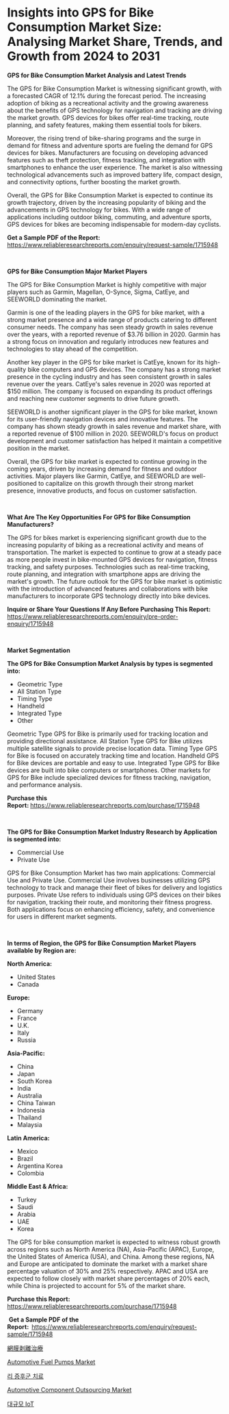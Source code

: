 <p><h1>Insights into GPS for Bike Consumption Market Size: Analysing Market Share, Trends, and Growth from 2024 to 2031</h1></p><p><strong>GPS for Bike Consumption Market Analysis and Latest Trends</strong></p>
<p><p>The GPS for Bike Consumption Market is witnessing significant growth, with a forecasted CAGR of 12.1% during the forecast period. The increasing adoption of biking as a recreational activity and the growing awareness about the benefits of GPS technology for navigation and tracking are driving the market growth. GPS devices for bikes offer real-time tracking, route planning, and safety features, making them essential tools for bikers.</p><p>Moreover, the rising trend of bike-sharing programs and the surge in demand for fitness and adventure sports are fueling the demand for GPS devices for bikes. Manufacturers are focusing on developing advanced features such as theft protection, fitness tracking, and integration with smartphones to enhance the user experience. The market is also witnessing technological advancements such as improved battery life, compact design, and connectivity options, further boosting the market growth.</p><p>Overall, the GPS for Bike Consumption Market is expected to continue its growth trajectory, driven by the increasing popularity of biking and the advancements in GPS technology for bikes. With a wide range of applications including outdoor biking, commuting, and adventure sports, GPS devices for bikes are becoming indispensable for modern-day cyclists.</p></p>
<p><strong>Get a Sample PDF of the Report:&nbsp;</strong> <a href="https://www.reliableresearchreports.com/enquiry/request-sample/1715948">https://www.reliableresearchreports.com/enquiry/request-sample/1715948</a></p>
<p>&nbsp;</p>
<p><strong>GPS for Bike Consumption Major Market Players</strong></p>
<p><p>The GPS for Bike Consumption Market is highly competitive with major players such as Garmin, Magellan, O-Synce, Sigma, CatEye, and SEEWORLD dominating the market. </p><p>Garmin is one of the leading players in the GPS for bike market, with a strong market presence and a wide range of products catering to different consumer needs. The company has seen steady growth in sales revenue over the years, with a reported revenue of $3.76 billion in 2020. Garmin has a strong focus on innovation and regularly introduces new features and technologies to stay ahead of the competition.</p><p>Another key player in the GPS for bike market is CatEye, known for its high-quality bike computers and GPS devices. The company has a strong market presence in the cycling industry and has seen consistent growth in sales revenue over the years. CatEye's sales revenue in 2020 was reported at $150 million. The company is focused on expanding its product offerings and reaching new customer segments to drive future growth.</p><p>SEEWORLD is another significant player in the GPS for bike market, known for its user-friendly navigation devices and innovative features. The company has shown steady growth in sales revenue and market share, with a reported revenue of $100 million in 2020. SEEWORLD's focus on product development and customer satisfaction has helped it maintain a competitive position in the market.</p><p>Overall, the GPS for bike market is expected to continue growing in the coming years, driven by increasing demand for fitness and outdoor activities. Major players like Garmin, CatEye, and SEEWORLD are well-positioned to capitalize on this growth through their strong market presence, innovative products, and focus on customer satisfaction.</p></p>
<p>&nbsp;</p>
<p><strong>What Are The Key Opportunities For GPS for Bike Consumption Manufacturers?</strong></p>
<p><p>The GPS for bikes market is experiencing significant growth due to the increasing popularity of biking as a recreational activity and means of transportation. The market is expected to continue to grow at a steady pace as more people invest in bike-mounted GPS devices for navigation, fitness tracking, and safety purposes. Technologies such as real-time tracking, route planning, and integration with smartphone apps are driving the market's growth. The future outlook for the GPS for bike market is optimistic with the introduction of advanced features and collaborations with bike manufacturers to incorporate GPS technology directly into bike devices.</p></p>
<p><strong>Inquire or Share Your Questions If Any Before Purchasing This Report:</strong> <a href="https://www.reliableresearchreports.com/enquiry/pre-order-enquiry/1715948">https://www.reliableresearchreports.com/enquiry/pre-order-enquiry/1715948</a></p>
<p>&nbsp;</p>
<p><strong>Market Segmentation</strong></p>
<p><strong>The GPS for Bike Consumption Market Analysis by types is segmented into:</strong></p>
<p><ul><li>Geometric Type</li><li>All Station Type</li><li>Timing Type</li><li>Handheld</li><li>Integrated Type</li><li>Other</li></ul></p>
<p><p>Geometric Type GPS for Bike is primarily used for tracking location and providing directional assistance. All Station Type GPS for Bike utilizes multiple satellite signals to provide precise location data. Timing Type GPS for Bike is focused on accurately tracking time and location. Handheld GPS for Bike devices are portable and easy to use. Integrated Type GPS for Bike devices are built into bike computers or smartphones. Other markets for GPS for Bike include specialized devices for fitness tracking, navigation, and performance analysis.</p></p>
<p><strong>Purchase this Report:&nbsp;</strong><a href="https://www.reliableresearchreports.com/purchase/1715948">https://www.reliableresearchreports.com/purchase/1715948</a></p>
<p>&nbsp;</p>
<p><strong>The GPS for Bike Consumption Market Industry Research by Application is segmented into:</strong></p>
<p><ul><li>Commercial Use</li><li>Private Use</li></ul></p>
<p><p>GPS for Bike Consumption Market has two main applications: Commercial Use and Private Use. Commercial Use involves businesses utilizing GPS technology to track and manage their fleet of bikes for delivery and logistics purposes. Private Use refers to individuals using GPS devices on their bikes for navigation, tracking their route, and monitoring their fitness progress. Both applications focus on enhancing efficiency, safety, and convenience for users in different market segments.</p></p>
<p>&nbsp;</p>
<p><strong>In terms of Region, the GPS for Bike Consumption Market Players available by Region are:</strong></p>
<p>
    <p> <strong> North America: </strong>
        <ul>
            <li>United States</li>
            <li>Canada</li>
        </ul>
        </p> 
    <p> <strong> Europe: </strong>
        <ul>
            <li>Germany</li>
            <li>France</li>
            <li>U.K.</li>
            <li>Italy</li>
            <li>Russia</li>
        </ul>
        </p> 
    <p> <strong> Asia-Pacific: </strong>
        <ul>
            <li>China</li>
            <li>Japan</li>
            <li>South Korea</li>
            <li>India</li>
            <li>Australia</li>
            <li>China Taiwan</li>
            <li>Indonesia</li>
            <li>Thailand</li>
            <li>Malaysia</li>
        </ul>
        </p> 
    <p> <strong> Latin America: </strong>
        <ul>
            <li>Mexico</li>
            <li>Brazil</li>
            <li>Argentina Korea</li>
            <li>Colombia</li>
        </ul>
        </p> 
    <p> <strong> Middle East & Africa: </strong>
        <ul>
            <li>Turkey</li>
            <li>Saudi</li>
            <li>Arabia</li>
            <li>UAE</li>
            <li>Korea</li>
        </ul>
    </p>
    </p>
<p><p>The GPS for bike consumption market is expected to witness robust growth across regions such as North America (NA), Asia-Pacific (APAC), Europe, the United States of America (USA), and China. Among these regions, NA and Europe are anticipated to dominate the market with a market share percentage valuation of 30% and 25% respectively. APAC and USA are expected to follow closely with market share percentages of 20% each, while China is projected to account for 5% of the market share.</p></p>
<p><strong>Purchase this Report: </strong><a href="https://www.reliableresearchreports.com/purchase/1715948">https://www.reliableresearchreports.com/purchase/1715948</a></p>
<p>&nbsp;<strong>Get a Sample PDF of the Report:&nbsp;&nbsp;</strong><a href="https://www.reliableresearchreports.com/enquiry/request-sample/1715948">https://www.reliableresearchreports.com/enquiry/request-sample/1715948</a></p>
<p><strong></strong></p>
<p><p><a href="https://medium.com/@entelabrahimi1961/%E7%B6%B2%E8%86%9C%E5%89%A5%E9%9B%A2%E6%B2%BB%E7%99%82%E5%B8%82%E5%A0%B4%E5%88%86%E6%9E%90-%E5%85%B6cagr-%E5%B8%82%E5%A0%B4%E5%88%86%E5%89%B2%E5%92%8C%E5%85%A8%E7%90%83%E5%B7%A5%E6%A5%AD%E6%A6%82%E6%B3%81-bf3de3ef2905">網膜剥離治療</a></p><p><a href="https://view.publitas.com/reportprime-1/automotive-fuel-pumps-market-research-report-reveals-the-latest-trends-and-opportunities-of-this-market-for-period-from-2024-2031/">Automotive Fuel Pumps Market</a></p><p><a href="https://medium.com/@josephweaver29/%EB%A6%AC%EA%B7%B8-%EC%A6%9D%ED%9B%84%EA%B5%B0-%EC%B9%98%EB%A3%8C-%EC%8B%9C%EC%9E%A5-%EB%8F%99%ED%96%A5-%EB%B0%8F-%EC%8B%9C%EC%9E%A5-%EB%B6%84%EC%84%9D%EC%9D%80-2024-2031%EB%85%84-%EB%8C%80%EB%B9%84-%EC%98%88%EC%83%81%EB%90%A9%EB%8B%88%EB%8B%A4-9111df8aa5e4">리 증후군 치료</a></p><p><a href="https://gentle-editor-9db.notion.site/Automotive-Component-Outsourcing-Market-A-Comprehensive-Report-of-its-Market-Share-Growth-Trends--638cd24639734482a2d53818fd62bebf">Automotive Component Outsourcing Market</a></p><p><a href="https://medium.com/@josephweaver29/%EB%8C%80%EA%B7%9C%EB%AA%A8-iot-%EC%8B%9C%EC%9E%A5-%EB%B3%B4%EA%B3%A0%EC%84%9C%EB%8A%94-%EC%9D%B4-%EC%8B%9C%EC%9E%A5%EC%9D%98-%EC%B5%9C%EC%8B%A0-%EB%8F%99%ED%96%A5%EA%B3%BC-%EC%84%B1%EC%9E%A5-%EA%B8%B0%ED%9A%8C%EB%A5%BC-%EB%B3%B4%EC%97%AC%EC%A4%8D%EB%8B%88%EB%8B%A4-4eef502c1785">대규모 IoT</a></p></p>